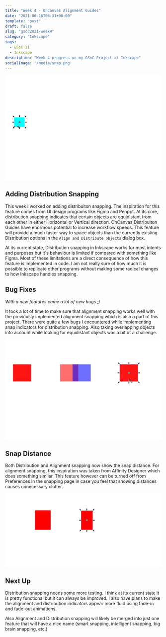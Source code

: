 ```yaml
---
title: "Week 4 - OnCanvas Alignment Guides"
date: "2021-06-16T06:31+00:00"
template: "post"
draft: false
slug: "gsoc2021-week4"
category: "Inkscape"
tags:
  - GSoC'21
  - Inkscape
description: "Week 4 progress on my GSoC Project at Inkscape"
socialImage: '/media/snap.png'
---
```


![Image](/media/week4/distribution.gif)

## Adding Distribution Snapping

This week I worked on adding distribuiton snapping. The inspiration for this feature
comes from UI design programs like Figma and Penpot. At its core, distribution snapping
indicates that certain objects are equidistant from each other in either Horizontal
or Vertical direction. OnCanvas Distribuiton Guides have enormous potential to increase
workflow speeds. This feature will provide a much faster way to space objects than
the currently existing Distribution options in the `Align and Distribute objects`
dialog box.

At its current state, Distribution snapping in Inkscape works for most intents and
purposes but it's behaviour is limited if compared with something like Figma. Most
of these limitations are a direct consequence of how this feature is implemented
in code. I am not really sure of how much it is possible to replicate other programs
without making some radical changes to how Inkscape handles snapping.

## Bug Fixes

*With a new features come a lot of new bugs ;)*

It took a lot of time to make sure that alignment snapping works well with the
previously implemented alignment snapping which is also a part of this project.
There were quite a few bugs I encountered while implementing snap indicators for
distribution snapping. Also taking overlapping objects into account while looking
for equidistant objects was a bit of a challenge.

![Image](/media/week4/inkscape-overlap.gif)

## Snap Distance

Both Distribution and Alignment snapping now show the snap distance. For alignment
snapping, this inspiration was taken from Affinity Designer which does something
similar. This feature however can be turned off from Preferences in the snapping
page in case you feel that showing distances causes unnecessary clutter.

![Image](/media/week4/inkscape-distance.gif)

## Next Up

Distribution snapping needs some more testing. I think at its current state it is
pretty functional but it can always be improved. I also have plans to make the
alignment and distribution indicators appear more fluid using fade-in and fade-out
animations.

Also Alignment and Distribution snapping will likely be merged into just one feature
that will have a nice name (smart snapping, intelligent snapping, big brain snapping, etc.)


